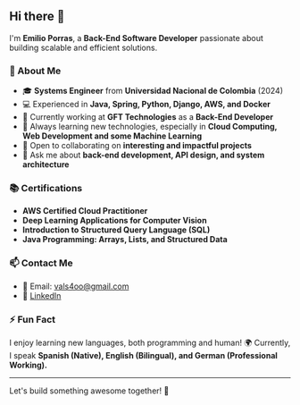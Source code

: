 ## Hi there 👋

I'm **Emilio Porras**, a **Back-End Software Developer** passionate about building scalable and efficient solutions.

### 🚀 About Me
- 🎓 **Systems Engineer** from **Universidad Nacional de Colombia** (2024)
- 💻 Experienced in **Java, Spring, Python, Django, AWS, and Docker**
- 🔭 Currently working at **GFT Technologies** as a **Back-End Developer**
- 🌱 Always learning new technologies, especially in **Cloud Computing, Web Development and some Machine Learning**
- 🤝 Open to collaborating on **interesting and impactful projects**
- 💬 Ask me about **back-end development, API design, and system architecture**

### 📚 Certifications
- **AWS Certified Cloud Practitioner**
- **Deep Learning Applications for Computer Vision**
- **Introduction to Structured Query Language (SQL)**
- **Java Programming: Arrays, Lists, and Structured Data**

### 📫 Contact Me
- 📧 Email: [vals4oo@gmail.com](mailto:vals4oo@gmail.com)
- 🔗 [LinkedIn](https://www.linkedin.com/in/emilio-porras-843a91211)

### ⚡ Fun Fact
I enjoy learning new languages, both programming and human! 🌍 Currently, I speak **Spanish (Native), English (Bilingual), and German (Professional Working).**

---

Let's build something awesome together! 🚀
